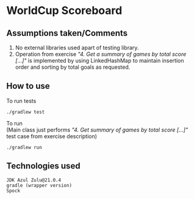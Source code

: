 # WorldCup Scoreboard 
## Assumptions taken/Comments
1. No external libraries used apart of testing library.
1. Operation from exercise _"4. Get a summary of games by total score [...]"_ is implemented by using
LinkedHashMap to maintain insertion order and sorting by total goals as requested.

## How to use
To run tests
```
./gradlew test
```

To run  
(Main class just performs _"4. Get summary of games by total score [...]"_ test case from exercise description)
```
./gradlew run
```

## Technologies used
```
JDK Azul Zulu@21.0.4
gradle (wrapper version)
Spock 
```
